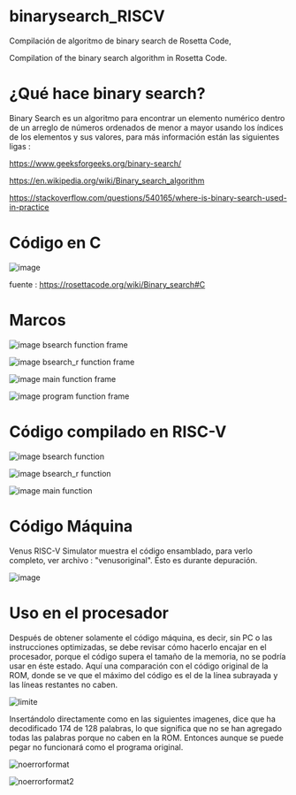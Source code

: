 # binarysearch_RISCV
Compilación de algoritmo de binary search de Rosetta Code,

Compilation of the binary search algorithm in Rosetta Code.

# ¿Qué hace binary search?

Binary Search es un algoritmo para encontrar un elemento numérico dentro de un arreglo de números ordenados de menor a mayor usando los índices de los elementos y sus valores, para más información están las siguientes ligas : 

https://www.geeksforgeeks.org/binary-search/

https://en.wikipedia.org/wiki/Binary_search_algorithm

https://stackoverflow.com/questions/540165/where-is-binary-search-used-in-practice


# Código en C

![image](https://user-images.githubusercontent.com/66481799/208310374-6b353892-36d2-47f9-b74a-35aa54f2c34c.png)

fuente : https://rosettacode.org/wiki/Binary_search#C

# Marcos 

![image](https://user-images.githubusercontent.com/66481799/209091236-0f582959-9190-42dd-a849-fca2a2247a7c.png)
bsearch function frame

![image](https://user-images.githubusercontent.com/66481799/209091373-e8fbdd50-6999-431f-aa70-ddeb041c3a59.png)
bsearch_r function frame

![image](https://user-images.githubusercontent.com/66481799/209091517-2ea8b802-f527-4af7-af16-688865cc8c29.png)
main function frame

![image](https://user-images.githubusercontent.com/66481799/209091938-d74e1412-8939-4c82-88a5-fc6edcffb616.png)
program function frame

# Código compilado en RISC-V 

![image](https://user-images.githubusercontent.com/66481799/209093307-d91e87c7-2de9-42b2-98de-87be9725cc0e.png)
bsearch function

![image](https://user-images.githubusercontent.com/66481799/209093552-c1058f22-4ce7-42f3-803a-33283b955678.png)
bsearch_r function 

![image](https://user-images.githubusercontent.com/66481799/209093823-a877394d-e58c-42f2-acdb-9a7445b85b95.png)
main function

# Código Máquina 

Venus RISC-V Simulator muestra el código ensamblado, para verlo completo, ver archivo : "venusoriginal".
Ésto es durante depuración.

![image](https://user-images.githubusercontent.com/66481799/209114434-431b25e3-bd94-46db-9329-feb3779fd604.png)

# Uso en el procesador

Después de obtener solamente el código máquina, es decir, sin PC o las instrucciones optimizadas, se debe revisar cómo hacerlo encajar en el procesador, porque el código supera el tamaño de la memoria, no se podría usar en éste estado. Aquí una comparación con el código original de la ROM, donde se ve que el máximo del código es el de la línea subrayada y las líneas restantes no caben.  

![limite](https://user-images.githubusercontent.com/66481799/209178742-c93ff430-4bb0-47f4-992b-bdaebc57d3bb.png)

Insertándolo directamente como en las siguientes imagenes, dice que ha decodificado 174 de 128 palabras, lo que significa que no se han agregado todas las palabras porque no caben en la ROM. Entonces aunque se puede pegar no funcionará como el programa original.

![noerrorformat](https://user-images.githubusercontent.com/66481799/209178401-05136f7b-0ce2-43e3-bc93-ccd4beeff0c1.png)

![noerrorformat2](https://user-images.githubusercontent.com/66481799/209178425-fafe5cfd-d5bf-4ba6-ba3c-2ae7b7199c53.png)






